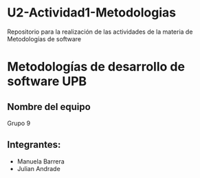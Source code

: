 # U2-Actividad1-Metodologias
Repositorio para la realización de las actividades de la materia de Metodologías de software

# Metodologías de desarrollo de software UPB
 
## Nombre del equipo 
Grupo 9
 
## Integrantes:
- Manuela Barrera
- Julian Andrade
